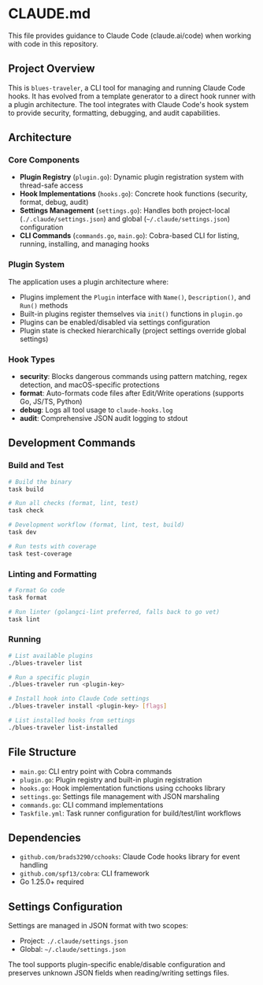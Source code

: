 # CLAUDE.md

This file provides guidance to Claude Code (claude.ai/code) when working with code in this repository.

## Project Overview

This is `blues-traveler`, a CLI tool for managing and running Claude Code hooks. It has evolved from a template generator to a direct hook runner with a plugin architecture. The tool integrates with Claude Code's hook system to provide security, formatting, debugging, and audit capabilities.

## Architecture

### Core Components

- **Plugin Registry** (`plugin.go`): Dynamic plugin registration system with thread-safe access
- **Hook Implementations** (`hooks.go`): Concrete hook functions (security, format, debug, audit)
- **Settings Management** (`settings.go`): Handles both project-local (`./.claude/settings.json`) and global (`~/.claude/settings.json`) configuration
- **CLI Commands** (`commands.go`, `main.go`): Cobra-based CLI for listing, running, installing, and managing hooks

### Plugin System

The application uses a plugin architecture where:
- Plugins implement the `Plugin` interface with `Name()`, `Description()`, and `Run()` methods
- Built-in plugins register themselves via `init()` functions in `plugin.go`
- Plugins can be enabled/disabled via settings configuration
- Plugin state is checked hierarchically (project settings override global settings)

### Hook Types

- **security**: Blocks dangerous commands using pattern matching, regex detection, and macOS-specific protections
- **format**: Auto-formats code files after Edit/Write operations (supports Go, JS/TS, Python)
- **debug**: Logs all tool usage to `claude-hooks.log`
- **audit**: Comprehensive JSON audit logging to stdout

## Development Commands

### Build and Test
```bash
# Build the binary
task build

# Run all checks (format, lint, test)
task check

# Development workflow (format, lint, test, build)
task dev

# Run tests with coverage
task test-coverage
```

### Linting and Formatting
```bash
# Format Go code
task format

# Run linter (golangci-lint preferred, falls back to go vet)
task lint
```

### Running
```bash
# List available plugins
./blues-traveler list

# Run a specific plugin
./blues-traveler run <plugin-key>

# Install hook into Claude Code settings
./blues-traveler install <plugin-key> [flags]

# List installed hooks from settings
./blues-traveler list-installed
```

## File Structure

- `main.go`: CLI entry point with Cobra commands
- `plugin.go`: Plugin registry and built-in plugin registration
- `hooks.go`: Hook implementation functions using cchooks library
- `settings.go`: Settings file management with JSON marshaling
- `commands.go`: CLI command implementations
- `Taskfile.yml`: Task runner configuration for build/test/lint workflows

## Dependencies

- `github.com/brads3290/cchooks`: Claude Code hooks library for event handling
- `github.com/spf13/cobra`: CLI framework
- Go 1.25.0+ required

## Settings Configuration

Settings are managed in JSON format with two scopes:
- Project: `./.claude/settings.json`
- Global: `~/.claude/settings.json`

The tool supports plugin-specific enable/disable configuration and preserves unknown JSON fields when reading/writing settings files.

